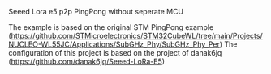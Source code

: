 Seeed Lora e5 p2p PingPong without seperate MCU

The example is based on the original STM PingPong example (https://github.com/STMicroelectronics/STM32CubeWL/tree/main/Projects/NUCLEO-WL55JC/Applications/SubGHz_Phy/SubGHz_Phy_Per)
The configuration of this project is based on the project of danak6jq (https://github.com/danak6jq/Seeed-LoRa-E5)
